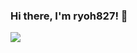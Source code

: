 ### Hi there, I'm ryoh827! 👋

<p>
  <a href="https://count.getloli.com/"><img src="https://count.getloli.com/@ryoh827?name=ryoh827&theme=original-new&padding=7&offset=0&align=center&scale=1&pixelated=1&darkmode=auto"></a>
</p>

